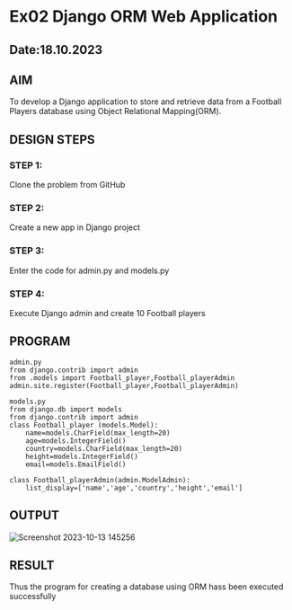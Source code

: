# Ex02 Django ORM Web Application
## Date:18.10.2023 

## AIM
To develop a Django application to store and retrieve data from a Football Players database using Object Relational Mapping(ORM).


## DESIGN STEPS

### STEP 1:
Clone the problem from GitHub

### STEP 2:
Create a new app in Django project

### STEP 3:
Enter the code for admin.py and models.py

### STEP 4:
Execute Django admin and create 10 Football players

## PROGRAM
```
admin.py
from django.contrib import admin
from .models import Football_player,Football_playerAdmin
admin.site.register(Football_player,Football_playerAdmin)

models.py
from django.db import models
from django.contrib import admin
class Football_player (models.Model):
    name=models.CharField(max_length=20)
    age=models.IntegerField()
    country=models.CharField(max_length=20)
    height=models.IntegerField()
    email=models.EmailField()

class Football_playerAdmin(admin.ModelAdmin):
    list_display=['name','age','country','height','email']

```

## OUTPUT
![Screenshot 2023-10-13 145256](https://github.com/THARUNDT/ORM/assets/144871537/cc2e6955-f198-4914-b468-098a5bc36759)




## RESULT
Thus the program for creating a database using ORM hass been executed successfully
